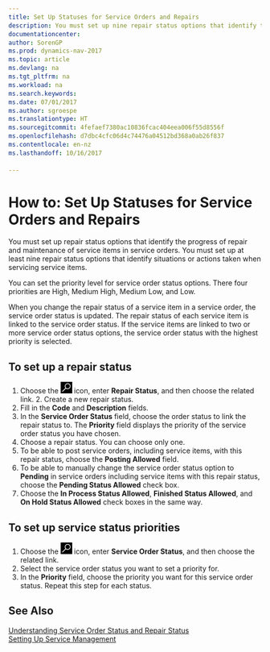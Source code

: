 ```yaml
---
title: Set Up Statuses for Service Orders and Repairs
description: You must set up nine repair status options that identify the progress of repair and maintenance of service items in service orders.
documentationcenter: 
author: SorenGP
ms.prod: dynamics-nav-2017
ms.topic: article
ms.devlang: na
ms.tgt_pltfrm: na
ms.workload: na
ms.search.keywords: 
ms.date: 07/01/2017
ms.author: sgroespe
ms.translationtype: HT
ms.sourcegitcommit: 4fefaef7380ac10836fcac404eea006f55d8556f
ms.openlocfilehash: d7dbc4cfc06d4c74476a04512bd368a0ab26f837
ms.contentlocale: en-nz
ms.lasthandoff: 10/16/2017

---
```

# <a name="how-to-set-up-statuses-for-service-orders-and-repairs"></a>How to: Set Up Statuses for Service Orders and Repairs
You must set up repair status options that identify the progress of repair and maintenance of service items in service orders. You must set up at least nine repair status options that identify situations or actions taken when servicing service items.  

You can set the priority level for service order status options. There four priorities are High, Medium High, Medium Low, and Low.  
  
When you change the repair status of a service item in a service order, the service order status is updated. The repair status of each service item is linked to the service order status. If the service items are linked to two or more service order status options, the service order status with the highest priority is selected.  

## <a name="to-set-up-a-repair-status"></a>To set up a repair status  
1. Choose the ![Search for Page or Report](media/ui-search/search_small.png "Search for Page or Report icon") icon, enter **Repair Status**, and then choose the related link. 2. Create a new repair status.  
3. Fill in the **Code** and **Description** fields.  
4. In the **Service Order Status** field, choose the order status to link the repair status to. The **Priority** field displays the priority of the service order status you have chosen.  
5. Choose a repair status. You can choose only one.  
6. To be able to post service orders, including service items, with this repair status, choose the **Posting Allowed** field.  
7. To be able to manually change the service order status option to **Pending** in service orders including service items with this repair status, choose the **Pending Status Allowed** check box.  
8. Choose the **In Process Status Allowed**, **Finished Status Allowed**, and **On Hold Status Allowed** check boxes in the same way.
  
## <a name="to-set-up-service-status-priorities"></a>To set up service status priorities  
1. Choose the ![Search for Page or Report](media/ui-search/search_small.png "Search for Page or Report icon") icon, enter **Service Order Status**, and then choose the related link.  
2. Select the service order status you want to set a priority for.  
3. In the **Priority** field, choose the priority you want for this service order status. Repeat this step for each status.  
  
## <a name="see-also"></a>See Also  
[Understanding Service Order Status and Repair Status]()  
[Setting Up Service Management](service-setup-service.md)  

